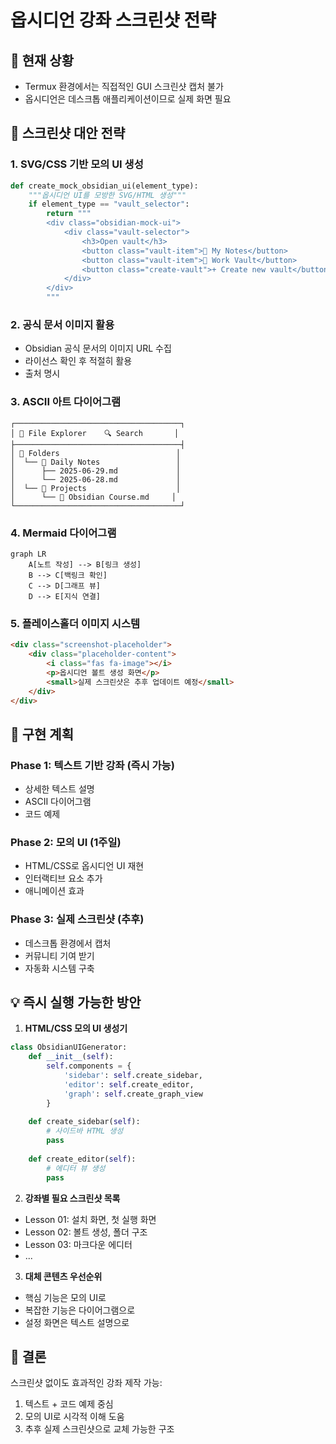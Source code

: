 # 옵시디언 강좌 스크린샷 전략

## 🎯 현재 상황
- Termux 환경에서는 직접적인 GUI 스크린샷 캡처 불가
- 옵시디언은 데스크톱 애플리케이션이므로 실제 화면 필요

## 📸 스크린샷 대안 전략

### 1. **SVG/CSS 기반 모의 UI 생성**
```python
def create_mock_obsidian_ui(element_type):
    """옵시디언 UI를 모방한 SVG/HTML 생성"""
    if element_type == "vault_selector":
        return """
        <div class="obsidian-mock-ui">
            <div class="vault-selector">
                <h3>Open vault</h3>
                <button class="vault-item">📁 My Notes</button>
                <button class="vault-item">📁 Work Vault</button>
                <button class="create-vault">+ Create new vault</button>
            </div>
        </div>
        """
```

### 2. **공식 문서 이미지 활용**
- Obsidian 공식 문서의 이미지 URL 수집
- 라이선스 확인 후 적절히 활용
- 출처 명시

### 3. **ASCII 아트 다이어그램**
```
┌─────────────────────────────────────┐
│ 📁 File Explorer    🔍 Search       │
├─────────────────────────────────────┤
│ 📂 Folders                          │
│  └── 📄 Daily Notes                 │
│      ├── 2025-06-29.md             │
│      └── 2025-06-28.md             │
│  └── 📁 Projects                    │
│      └── 📄 Obsidian Course.md     │
└─────────────────────────────────────┘
```

### 4. **Mermaid 다이어그램**
```mermaid
graph LR
    A[노트 작성] --> B[링크 생성]
    B --> C[백링크 확인]
    C --> D[그래프 뷰]
    D --> E[지식 연결]
```

### 5. **플레이스홀더 이미지 시스템**
```html
<div class="screenshot-placeholder">
    <div class="placeholder-content">
        <i class="fas fa-image"></i>
        <p>옵시디언 볼트 생성 화면</p>
        <small>실제 스크린샷은 추후 업데이트 예정</small>
    </div>
</div>
```

## 🚀 구현 계획

### Phase 1: 텍스트 기반 강좌 (즉시 가능)
- 상세한 텍스트 설명
- ASCII 다이어그램
- 코드 예제

### Phase 2: 모의 UI (1주일)
- HTML/CSS로 옵시디언 UI 재현
- 인터랙티브 요소 추가
- 애니메이션 효과

### Phase 3: 실제 스크린샷 (추후)
- 데스크톱 환경에서 캡처
- 커뮤니티 기여 받기
- 자동화 시스템 구축

## 💡 즉시 실행 가능한 방안

1. **HTML/CSS 모의 UI 생성기**
```python
class ObsidianUIGenerator:
    def __init__(self):
        self.components = {
            'sidebar': self.create_sidebar,
            'editor': self.create_editor,
            'graph': self.create_graph_view
        }
    
    def create_sidebar(self):
        # 사이드바 HTML 생성
        pass
    
    def create_editor(self):
        # 에디터 뷰 생성
        pass
```

2. **강좌별 필요 스크린샷 목록**
- Lesson 01: 설치 화면, 첫 실행 화면
- Lesson 02: 볼트 생성, 폴더 구조
- Lesson 03: 마크다운 에디터
- ...

3. **대체 콘텐츠 우선순위**
- 핵심 기능은 모의 UI로
- 복잡한 기능은 다이어그램으로
- 설정 화면은 텍스트 설명으로

## 📝 결론
스크린샷 없이도 효과적인 강좌 제작 가능:
1. 텍스트 + 코드 예제 중심
2. 모의 UI로 시각적 이해 도움
3. 추후 실제 스크린샷으로 교체 가능한 구조